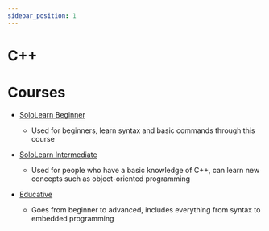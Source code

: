 ```yaml
---
sidebar_position: 1
---
```


# C++

# Courses
- [SoloLearn Beginner](https://www.sololearn.com/learn/courses/c-plus-plus-introduction)
  * Used for beginners, learn syntax and basic commands through this course

- [SoloLearn Intermediate](https://www.sololearn.com/learn/courses/c-plus-plus-intermediate)
  * Used for people who have a basic knowledge of C++, can learn new concepts such as object-oriented programming 

- [Educative](https://www.educative.io/path/cpp-for-programmers)
  * Goes from beginner to advanced, includes everything from syntax to embedded programming
